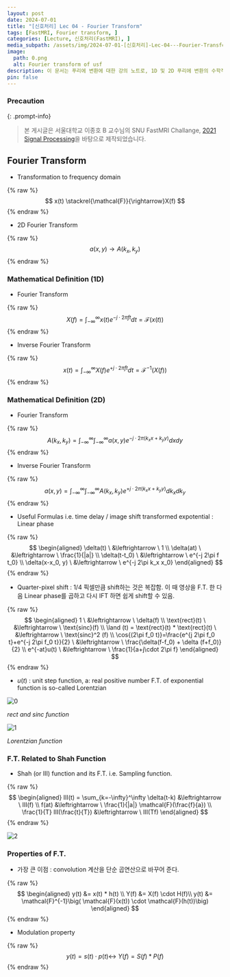 ```yaml
---
layout: post
date: 2024-07-01
title: "[신호처리] Lec 04 - Fourier Transform"
tags: [FastMRI, Fourier transform, ]
categories: [Lecture, 신호처리(FastMRI), ]
media_subpath: /assets/img/2024-07-01-[신호처리]-Lec-04---Fourier-Transform.md
image:
  path: 0.png
  alt: Fourier transform of usf
description: 이 문서는 푸리에 변환에 대한 강의 노트로, 1D 및 2D 푸리에 변환의 수학적 정의, 유용한 공식, 샤 함수와의 관계, 그리고 푸리에 변환의 주요 속성을 설명합니다. 푸리에 변환은 주파수 도메인으로의 변환을 통해 합성곱 계산을 단순화하고, 변조 속성을 포함하여 다양한 신호 처리 응용에 활용됩니다.
pin: false
---
```



### Precaution


{: .prompt-info}


> 본 게시글은 서울대학교 이종호 B 교수님의 SNU FastMRI Challange, [2021 Signal Processing](https://www.youtube.com/playlist?list=PLZjIfJn3RN8si1ohhmSoWgH4VYLPwIW84)을 바탕으로 제작되었습니다.


## Fourier Transform

- Transformation to frequency domain

{% raw %}
$$
x(t) \stackrel{\mathcal{F}}{\rightarrow}X(f)
$$
{% endraw %}

- 2D Fourier Transform

{% raw %}
$$
a(x,y) \rightarrow A(k_x, k_y)
$$
{% endraw %}


### Mathematical Definition (1D) 

- Fourier Transform

{% raw %}
$$
X(f) = \int_{-\infty}^\infty x(t) e^{-j\cdot 2\pi f t}dt = \mathcal{F}(x(t))
$$
{% endraw %}

- Inverse Fourier Transform

{% raw %}
$$
x(t) = \int_{-\infty}^\infty X(f) e^{+ j\cdot 2\pi f t}dt = \mathcal{F}^{-1}(X(f))
$$
{% endraw %}


### Mathematical Definition (2D)

- Fourier Transform

{% raw %}
$$
A(k_x, k_y) = \int_{-\infty}^\infty\int_{-\infty}^\infty a(x,y) e^{-j\cdot 2\pi (k_x x + k_y y)}dxdy
$$
{% endraw %}

- Inverse Fourier Transform

{% raw %}
$$
a(x,y) = \int_{-\infty}^\infty\int_{-\infty}^\infty A(k_x,k_y) e^{+j\cdot 2\pi (k_x x + k_y y)}dk_xdk_y
$$
{% endraw %}

- Useful Formulas
i.e. time delay / image shift
transformed expotential : Linear phase

{% raw %}
$$
\begin{aligned} \delta(t) \ &\leftrightarrow \ 1 \\ \delta(at) \ &\leftrightarrow \  \frac{1}{|a|} \\ \delta(t-t_0) \ &\leftrightarrow \ e^{-j 2\pi f t_0} \\ \delta(x-x_0, y) \ &\leftrightarrow \  e^{-j 2\pi k_x x_0} \end{aligned}
$$
{% endraw %}

- Quarter-pixel shift : 1/4 픽셀만큼 shift하는 것은 복잡함. 이 때 영상을 F.T. 한 다음 Linear phase를 곱하고 다시 IFT 하면 쉽게 shift할 수 있음.

{% raw %}
$$
\begin{aligned} 1 \ &\leftrightarrow \  \delta(f) \\ \text{rect}(t) \ &\leftrightarrow \ \text{sinc}(f) \\ \land (t) = \text{rect}(t) * \text{rect}(t) \ &\leftrightarrow \ \text{sinc}^2 (f) \\ \cos{(2\pi f_0 t)}=\frac{e^{j 2\pi f_0 t}+e^{-j 2\pi f_0 t}}{2} \ &\leftrightarrow \ \frac{\delta(f-f_0) + \delta (f+f_0)}{2} \\ e^{-at}u(t) \ &\leftrightarrow \  \frac{1}{a+j\cdot 2\pi f} \end{aligned}
$$
{% endraw %}

- $u(t)$ : unit step function, a: real positive number
F.T. of exponential function is so-called Lorentzian

![0](/0.png)


_rect and sinc function_


![1](/1.png)


_Lorentzian function_


### F.T. Related to Shah Function

- Shah (or III) function and its F.T.
i.e. Sampling function.

{% raw %}
$$
\begin{aligned} III(t) = \sum_{k=-\infty}^\infty \delta(t-k) &\leftrightarrow \ III(f) \\ f(at) &\leftrightarrow \ \frac{1}{|a|} \mathcal{F}(\frac{f}{a}) \\ \frac{1}{T} III(\frac{t}{T}) &\leftrightarrow \ III(Tf) \end{aligned}
$$
{% endraw %}


![2](/2.png)


### Properties of F.T.

- 가장 큰 이점 : convolution 계산을 단순 곱연산으로 바꾸어 준다.

{% raw %}
$$
\begin{aligned} y(t) &= x(t) * h(t) \\ Y(f) &= X(f) \cdot H(f)\\ y(t) &= \mathcal{F}^{-1}\big( \mathcal{F}(x(t)) \cdot \mathcal{F}(h(t))\big) \end{aligned}
$$
{% endraw %}

- Modulation property

{% raw %}
$$
y(t) = s(t) \cdot p(t) \leftrightarrow \  Y(f) = S(f) * P(f)
$$
{% endraw %}



<script>
  window.MathJax = {
    tex: {
      macros: {
        R: "\\mathbb{R}",
        N: "\\mathbb{N}",
        Z: "\\mathbb{Z}",
        Q: "\\mathbb{Q}",
        C: "\\mathbb{C}",
        proj: "\\operatorname{proj}",
        rank: "\\operatorname{rank}",
        im: "\\operatorname{im}",
        dom: "\\operatorname{dom}",
        codom: "\\operatorname{codom}",
        argmax: "\\operatorname*{arg\,max}",
        argmin: "\\operatorname*{arg\,min}",
        "\\{": "\\lbrace",
        "\\}": "\\rbrace",
        sub: "\\subset",
        sup: "\\supset",
        sube: "\\subseteq",
        supe: "\\supseteq"
      },
      tags: "ams",
      strict: false, 
      inlineMath: [["$", "$"], ["\\(", "\\)"]],
      displayMath: [["$$", "$$"], ["\\[", "\\]"]]
    },
    options: {
      skipHtmlTags: ["script", "noscript", "style", "textarea", "pre"]
    }
  };
</script>
<script async src="https://cdn.jsdelivr.net/npm/mathjax@3/es5/tex-mml-chtml.js"></script>
